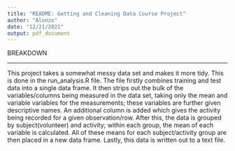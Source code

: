```yaml
---
title: "README: Getting and Cleaning Data Course Project"
author: "Alonzo"
date: "12/21/2021"
output: pdf_document
---
```


BREAKDOWN
_________
This project takes a somewhat messy data set and makes it more tidy. This is done in the run_analysis.R file. The file firstly combines training and test data into a single data frame. It then strips out the bulk of the variables/columns being
measured in the data set, taking only the mean and variable variables for the measurements; these variables are further given descriptive names. An additional column is added which gives the activity being recorded for a given observation/row. After this, the data is grouped by subject(volunteer) and activity; within each group, the mean of each variable is calculated. All of these means for each subject/activity group are then placed in a new data frame. Lastly, this data is written out to a text file.
